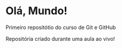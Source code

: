 # Olá, Mundo!
 Primeiro repositótio do curso de Git e GitHub

Repositória criado durante uma aula ao vivo!